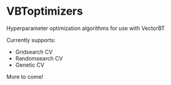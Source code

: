 # VBToptimizers
Hyperparameter optimization algorithms for use with VectorBT

Currently supports:
* Gridsearch CV
* Randomsearch CV
* Genetic CV

More to come! 
